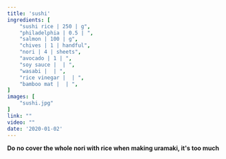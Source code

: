 ```yaml
---
title: 'sushi'
ingredients: [
    "sushi rice | 250 | g",
    "philadelphia | 0.5 | ",
    "salmon | 100 | g",
    "chives | 1 | handful",
    "nori | 4 | sheets",
    "avocado | 1 | ",
    "soy sauce |  | ",
    "wasabi |  | ",
    "rice vinegar |  | ",
    "bamboo mat |  | ",
]
images: [
    "sushi.jpg"
]
link: ""
video: ""
date: '2020-01-02'
---
```


**Do no cover the whole nori with rice when making uramaki, it's too much**
